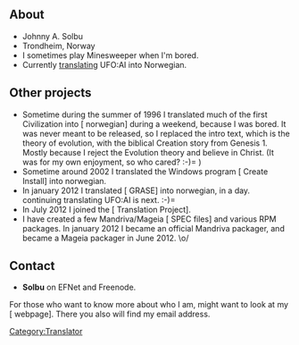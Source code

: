 ## About

- Johnny A. Solbu
- Trondheim, Norway
- I sometimes play Minesweeper when I'm bored.
- Currently [translating](Available_translations "wikilink") UFO:AI into
  Norwegian.

## Other projects

- Sometime during the summer of 1996 I translated much of the first
  Civilization into \[ norwegian\] during a weekend, because I was
  bored. It was never meant to be released, so I replaced the intro
  text, which is the theory of evolution, with the biblical Creation
  story from Genesis 1. Mostly because I reject the Evolution theory and
  believe in Christ. (It was for my own enjoyment, so who cared? :-)= )
- Sometime around 2002 I translated the Windows program \[ Create
  Install\] into norwegian.
- In january 2012 I translated \[ GRASE\] into norwegian, in a day.
  continuing translating UFO:AI is next. :-)=
- In July 2012 I joined the \[ Translation Project\].
- I have created a few Mandriva/Mageia \[ SPEC files\] and various RPM
  packages. In january 2012 I became an official Mandriva packager, and
  became a Mageia packager in June 2012. \o/

## Contact

- **Solbu** on EFNet and Freenode.

For those who want to know more about who I am, might want to look at my
\[ webpage\]. There you also will find my email address.

[Category:Translator](Category:Translator "wikilink")